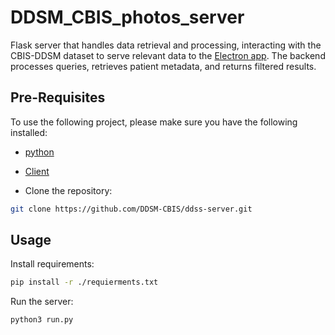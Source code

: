 # DDSM_CBIS_photos_server

Flask server that handles data retrieval and processing, interacting with the CBIS-DDSM dataset to serve relevant data to the [Electron app](https://github.com/DDSM-CBIS/ddss-electron). The backend processes queries, retrieves patient metadata, and returns filtered results.

## Pre-Requisites

To use the following project, please make sure you have the following installed:

- [python](https://www.python.org/downloads/)
- [Client](https://github.com/DDSM-CBIS/ddss-electron)

- Clone the repository:

```bash
git clone https://github.com/DDSM-CBIS/ddss-server.git
```

## Usage

Install requirements:

```bash
pip install -r ./requierments.txt
```

Run the server:

```bash
python3 run.py
```
